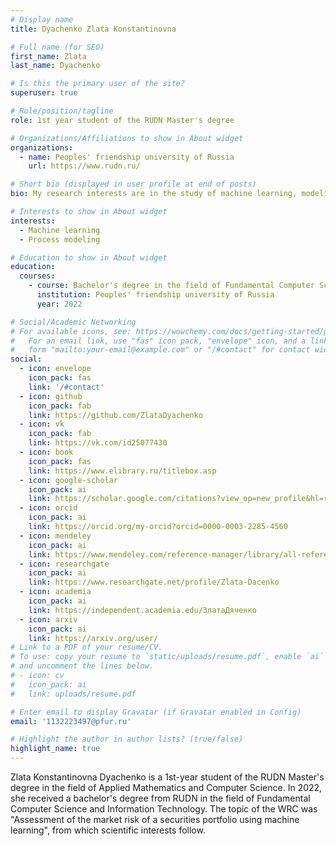 ```yaml
---
# Display name
title: Dyachenko Zlata Konstantinovna

# Full name (for SEO)
first_name: Zlata
last_name: Dyachenko

# Is this the primary user of the site?
superuser: true

# Role/position/tagline
role: 1st year student of the RUDN Master's degree

# Organizations/Affiliations to show in About widget
organizations:
  - name: Peoples' friendship university of Russia
    url: https://www.rudn.ru/

# Short bio (displayed in user profile at end of posts)
bio: My research interests are in the study of machine learning, modeling and software implementation of financial models.

# Interests to show in About widget
interests:
  - Machine learning
  - Process modeling

# Education to show in About widget
education:
  courses:
    - course: Bachelor's degree in the field of Fundamental Computer Science and Information Technology
      institution: Peoples' friendship university of Russia
      year: 2022

# Social/Academic Networking
# For available icons, see: https://wowchemy.com/docs/getting-started/page-builder/#icons
#   For an email link, use "fas" icon pack, "envelope" icon, and a link in the
#   form "mailto:your-email@example.com" or "/#contact" for contact widget.
social:
  - icon: envelope
    icon_pack: fas
    link: '/#contact'
  - icon: github
    icon_pack: fab
    link: https://github.com/ZlataDyachenko
  - icon: vk
    icon_pack: fab
    link: https://vk.com/id25077430
  - icon: book
    icon_pack: fas
    link: https://www.elibrary.ru/titlebox.asp
  - icon: google-scholar
    icon_pack: ai
    link: https://scholar.google.com/citations?view_op=new_profile&hl=ru&authuser=1
  - icon: orcid
    icon_pack: ai
    link: https://orcid.org/my-orcid?orcid=0000-0003-2285-4560  
  - icon: mendeley
    icon_pack: ai
    link: https://www.mendeley.com/reference-manager/library/all-references/
  - icon: researchgate
    icon_pack: ai
    link: https://www.researchgate.net/profile/Zlata-Dacenko
  - icon: academia
    icon_pack: ai
    link: https://independent.academia.edu/ЗлатаДяченко
  - icon: arxiv
    icon_pack: ai
    link: https://arxiv.org/user/     
# Link to a PDF of your resume/CV.
# To use: copy your resume to `static/uploads/resume.pdf`, enable `ai` icons in `params.yaml`,
# and uncomment the lines below.
# - icon: cv
#   icon_pack: ai
#   link: uploads/resume.pdf

# Enter email to display Gravatar (if Gravatar enabled in Config)
email: '1132223497@pfur.ru'

# Highlight the author in author lists? (true/false)
highlight_name: true
---
```


Zlata Konstantinovna Dyachenko is a 1st-year student of the RUDN Master's degree in the field of Applied Mathematics and Computer Science. In 2022, she received a bachelor's degree from RUDN in the field of Fundamental Computer Science and Information Technology. The topic of the WRC was "Assessment of the market risk of a securities portfolio using machine learning", from which scientific interests follow.
